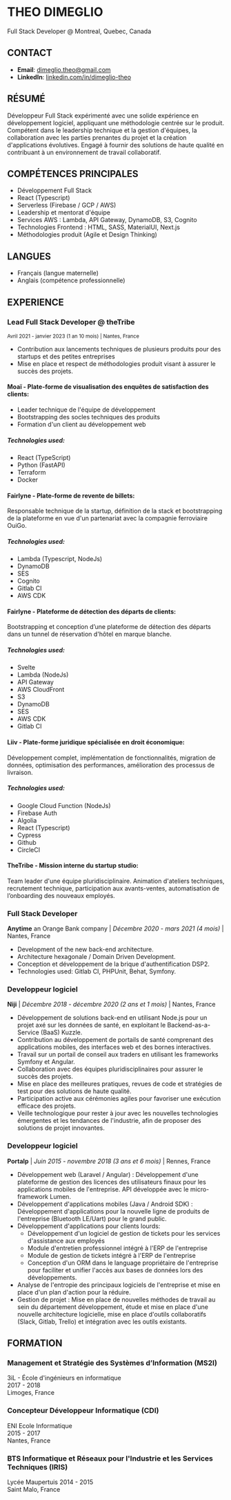 # THEO DIMEGLIO

Full Stack Developer @ Montreal, Quebec, Canada

## CONTACT

- **Email**: 	dimeglio.theo@gmail.com
- **LinkedIn**: [linkedin.com/in/dimeglio-theo](linkedin.com/in/dimeglio-theo)

## RÉSUMÉ

Développeur Full Stack expérimenté avec une solide expérience en développement logiciel, appliquant une méthodologie centrée sur le produit. Compétent dans le leadership technique et la gestion d'équipes, la collaboration avec les parties prenantes du projet et la création d'applications évolutives. Engagé à fournir des solutions de haute qualité en contribuant à un environnement de travail collaboratif.

## COMPÉTENCES PRINCIPALES

- Développement Full Stack
- React (Typescript)
- Serverless (Firebase / GCP / AWS)
- Leadership et mentorat d'équipe
- Services AWS : Lambda, API Gateway, DynamoDB, S3, Cognito
- Technologies Frontend : HTML, SASS, MaterialUI, Next.js
- Méthodologies produit (Agile et Design Thinking)

## LANGUES

- Français (langue maternelle)
- Anglais (compétence professionnelle)

## EXPERIENCE

### Lead Full Stack Developer @ theTribe 
<sub>Avril 2021 - janvier 2023 (1 an 10 mois) | Nantes, France</sub>

- Contribution aux lancements techniques de plusieurs produits pour des startups et des petites entreprises
- Mise en place et respect de méthodologies produit visant à assurer le succès des projets.

#### Moaï - Plate-forme de visualisation des enquêtes de satisfaction des clients:

- Leader technique de l'équipe de développement
- Bootstrapping des socles techniques des produits
- Formation d'un client au développement web  

##### Technologies used: 
- React (TypeScript)
- Python (FastAPI)
- Terraform
- Docker

#### Fairlyne - Plate-forme de revente de billets: 

Responsable technique de la startup, définition de la stack et bootstrapping de la plateforme en vue d'un partenariat avec la compagnie ferroviaire OuiGo.  

##### Technologies used:
- Lambda (Typescript, NodeJs)
- DynamoDB
- SES
- Cognito
- Gitlab CI
- AWS CDK

#### Fairlyne - Plateforme de détection des départs de clients:

Bootstrapping et conception d’une plateforme de détection des départs dans un tunnel de réservation d'hôtel en marque blanche.  

##### Technologies used:
- Svelte
- Lambda (NodeJs)
- API Gateway
- AWS CloudFront
- S3
- DynamoDB
- SES
- AWS CDK
- Gitlab CI

#### Liiv - Plate-forme juridique spécialisée en droit économique:

Développement complet, implémentation de fonctionnalités, migration de données, optimisation des performances, amélioration des processus de livraison.

##### Technologies used:
- Google Cloud Function (NodeJs)
- Firebase Auth
- Algolia
- React (Typescript)
- Cypress
- Github
- CircleCI

#### TheTribe - Mission interne du startup studio:

Team leader d'une équipe pluridisciplinaire. Animation d'ateliers techniques, recrutement technique, participation aux avants-ventes, automatisation de l’onboarding des nouveaux employés.

### Full Stack Developer

**Anytime** an Orange Bank company | *Décembre 2020 - mars 2021 (4 mois)* | Nantes, France

- Development of the new back-end architecture.
- Architecture hexagonale / Domain Driven Development.
- Conception et développement de la brique d'authentification DSP2.
- Technologies used: Gitlab CI, PHPUnit, Behat, Symfony.

### Developpeur logiciel

**Niji** | *Décembre 2018 - décembre 2020 (2 ans et 1 mois)* | Nantes, France

- Développement de solutions back-end en utilisant Node.js pour un projet axé sur les données de santé, en exploitant le Backend-as-a-Service (BaaS) Kuzzle.
- Contribution au développement de portails de santé comprenant des applications mobiles, des interfaces web et des bornes interactives.
- Travail sur un portail de conseil aux traders en utilisant les frameworks Symfony et Angular.
- Collaboration avec des équipes pluridisciplinaires pour assurer le succès des projets.
- Mise en place des meilleures pratiques, revues de code et stratégies de test pour des solutions de haute qualité.
- Participation active aux cérémonies agiles pour favoriser une exécution efficace des projets.
- Veille technologique pour rester à jour avec les nouvelles technologies émergentes et les tendances de l'industrie, afin de proposer des solutions de projet innovantes.

### Developpeur logiciel

**Portalp** | *Juin 2015 - novembre 2018 (3 ans et 6 mois)* | Rennes, France

- Développement web (Laravel / Angular) : Développement d'une plateforme de gestion des licences des utilisateurs finaux pour les applications mobiles de l'entreprise. API développée avec le micro-framework Lumen.
- Développement d'applications mobiles (Java / Android SDK) : Développement d'applications pour la nouvelle ligne de produits de l'entreprise (Bluetooth LE/Uart) pour le grand public.
- Développement d'applications pour clients lourds: 
  - Développement d'un logiciel de gestion de tickets pour les services d'assistance aux employés
  - Module d'entretien professionnel intégré à l'ERP de l'entreprise
  - Module de gestion de tickets intégré à l'ERP de l'entreprise 
  - Conception d'un ORM dans le language propriétaire de l'entreprise pour faciliter et unifier l'accès aux bases de données lors des développements.
- Analyse de l'entropie des principaux logiciels de l'entreprise et mise en place d'un plan d'action pour la réduire.
- Gestion de projet : Mise en place de nouvelles méthodes de travail au sein du département développement, étude et mise en place d'une nouvelle architecture logicielle, mise en place d'outils collaboratifs (Slack, Gitlab, Trello) et intégration avec les outils existants.

## FORMATION

### Management et Stratégie des Systèmes d’Information (MS2I)

3iL - École d'ingénieurs en informatique  
2017 - 2018  
Limoges, France  

### Concepteur Développeur Informatique (CDI)

ENI Ecole Informatique  
2015 - 2017  
Nantes, France  

### BTS Informatique et Réseaux pour l'Industrie et les Services Techniques (IRIS)

Lycée Maupertuis
2014 - 2015  
Saint Malo, France  
